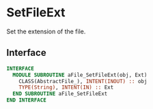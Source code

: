 # SetFileExt

Set the extension of the file.

## Interface

```fortran
INTERFACE
  MODULE SUBROUTINE aFile_SetFileExt(obj, Ext)
    CLASS(AbstractFile_), INTENT(INOUT) :: obj
    TYPE(String), INTENT(IN) :: Ext
  END SUBROUTINE aFile_SetFileExt
END INTERFACE
```
